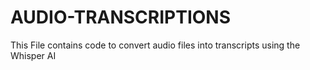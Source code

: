# AUDIO-TRANSCRIPTIONS
This File contains code to convert audio files into transcripts using the Whisper AI 
